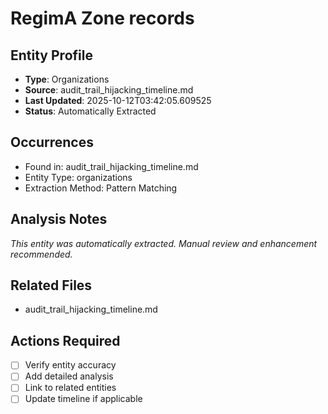 # RegimA Zone records

## Entity Profile
- **Type**: Organizations
- **Source**: audit_trail_hijacking_timeline.md
- **Last Updated**: 2025-10-12T03:42:05.609525
- **Status**: Automatically Extracted

## Occurrences
- Found in: audit_trail_hijacking_timeline.md
- Entity Type: organizations
- Extraction Method: Pattern Matching

## Analysis Notes
*This entity was automatically extracted. Manual review and enhancement recommended.*

## Related Files
- audit_trail_hijacking_timeline.md

## Actions Required
- [ ] Verify entity accuracy
- [ ] Add detailed analysis
- [ ] Link to related entities
- [ ] Update timeline if applicable
